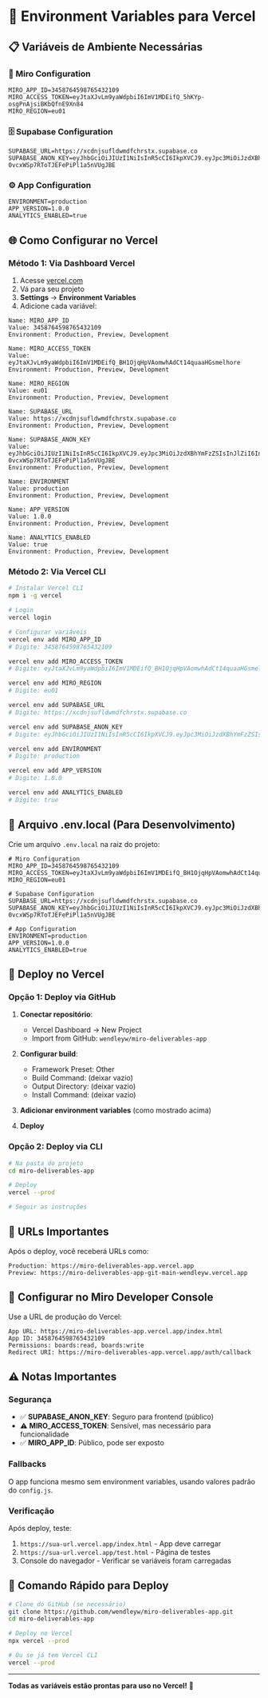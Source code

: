 # 🚀 Environment Variables para Vercel

## 📋 Variáveis de Ambiente Necessárias

### 🔧 Miro Configuration
```
MIRO_APP_ID=3458764598765432109
MIRO_ACCESS_TOKEN=eyJtaXJvLm9yaWdpbiI6ImV1MDEifQ_5hKYp-osgPnAjsiBKbQfnE9Xn84
MIRO_REGION=eu01
```

### 🗄️ Supabase Configuration
```
SUPABASE_URL=https://xcdnjsufldwmdfchrstx.supabase.co
SUPABASE_ANON_KEY=eyJhbGciOiJIUzI1NiIsInR5cCI6IkpXVCJ9.eyJpc3MiOiJzdXBhYmFzZSIsInJlZiI6InhjZG5qc3VmbGR3bWRmY2hyc3R4Iiwicm9sZSI6ImFub24iLCJpYXQiOjE3NjE4NzIxNDMsImV4cCI6MjA3NzQ0ODE0M30.2mJPuhQehNSs-0vcxWSp7RToTJEFePiPl1a5nVUgJBE
```

### ⚙️ App Configuration
```
ENVIRONMENT=production
APP_VERSION=1.0.0
ANALYTICS_ENABLED=true
```

## 🌐 Como Configurar no Vercel

### Método 1: Via Dashboard Vercel
1. Acesse [vercel.com](https://vercel.com)
2. Vá para seu projeto
3. **Settings** → **Environment Variables**
4. Adicione cada variável:

```
Name: MIRO_APP_ID
Value: 3458764598765432109
Environment: Production, Preview, Development

Name: MIRO_ACCESS_TOKEN
Value: eyJtaXJvLm9yaWdpbiI6ImV1MDEifQ_BH1OjqHpVAomwhAdCt14quaaHGsmelhore
Environment: Production, Preview, Development

Name: MIRO_REGION
Value: eu01
Environment: Production, Preview, Development

Name: SUPABASE_URL
Value: https://xcdnjsufldwmdfchrstx.supabase.co
Environment: Production, Preview, Development

Name: SUPABASE_ANON_KEY
Value: eyJhbGciOiJIUzI1NiIsInR5cCI6IkpXVCJ9.eyJpc3MiOiJzdXBhYmFzZSIsInJlZiI6InhjZG5qc3VmbGR3bWRmY2hyc3R4Iiwicm9sZSI6ImFub24iLCJpYXQiOjE3NjE4NzIxNDMsImV4cCI6MjA3NzQ0ODE0M30.2mJPuhQehNSs-0vcxWSp7RToTJEFePiPl1a5nVUgJBE
Environment: Production, Preview, Development

Name: ENVIRONMENT
Value: production
Environment: Production, Preview, Development

Name: APP_VERSION
Value: 1.0.0
Environment: Production, Preview, Development

Name: ANALYTICS_ENABLED
Value: true
Environment: Production, Preview, Development
```

### Método 2: Via Vercel CLI
```bash
# Instalar Vercel CLI
npm i -g vercel

# Login
vercel login

# Configurar variáveis
vercel env add MIRO_APP_ID
# Digite: 3458764598765432109

vercel env add MIRO_ACCESS_TOKEN
# Digite: eyJtaXJvLm9yaWdpbiI6ImV1MDEifQ_BH1OjqHpVAomwhAdCt14quaaHGsmelhore

vercel env add MIRO_REGION
# Digite: eu01

vercel env add SUPABASE_URL
# Digite: https://xcdnjsufldwmdfchrstx.supabase.co

vercel env add SUPABASE_ANON_KEY
# Digite: eyJhbGciOiJIUzI1NiIsInR5cCI6IkpXVCJ9.eyJpc3MiOiJzdXBhYmFzZSIsInJlZiI6InhjZG5qc3VmbGR3bWRmY2hyc3R4Iiwicm9sZSI6ImFub24iLCJpYXQiOjE3NjE4NzIxNDMsImV4cCI6MjA3NzQ0ODE0M30.2mJPuhQehNSs-0vcxWSp7RToTJEFePiPl1a5nVUgJBE

vercel env add ENVIRONMENT
# Digite: production

vercel env add APP_VERSION
# Digite: 1.0.0

vercel env add ANALYTICS_ENABLED
# Digite: true
```

## 📄 Arquivo .env.local (Para Desenvolvimento)

Crie um arquivo `.env.local` na raiz do projeto:

```env
# Miro Configuration
MIRO_APP_ID=3458764598765432109
MIRO_ACCESS_TOKEN=eyJtaXJvLm9yaWdpbiI6ImV1MDEifQ_BH1OjqHpVAomwhAdCt14quaaHGsmelhore
MIRO_REGION=eu01

# Supabase Configuration
SUPABASE_URL=https://xcdnjsufldwmdfchrstx.supabase.co
SUPABASE_ANON_KEY=eyJhbGciOiJIUzI1NiIsInR5cCI6IkpXVCJ9.eyJpc3MiOiJzdXBhYmFzZSIsInJlZiI6InhjZG5qc3VmbGR3bWRmY2hyc3R4Iiwicm9sZSI6ImFub24iLCJpYXQiOjE3NjE4NzIxNDMsImV4cCI6MjA3NzQ0ODE0M30.2mJPuhQehNSs-0vcxWSp7RToTJEFePiPl1a5nVUgJBE

# App Configuration
ENVIRONMENT=production
APP_VERSION=1.0.0
ANALYTICS_ENABLED=true
```

## 🔧 Deploy no Vercel

### Opção 1: Deploy via GitHub
1. **Conectar repositório**:
   - Vercel Dashboard → New Project
   - Import from GitHub: `wendleyw/miro-deliverables-app`

2. **Configurar build**:
   - Framework Preset: Other
   - Build Command: (deixar vazio)
   - Output Directory: (deixar vazio)
   - Install Command: (deixar vazio)

3. **Adicionar environment variables** (como mostrado acima)

4. **Deploy**

### Opção 2: Deploy via CLI
```bash
# Na pasta do projeto
cd miro-deliverables-app

# Deploy
vercel --prod

# Seguir as instruções
```

## 🎯 URLs Importantes

Após o deploy, você receberá URLs como:
```
Production: https://miro-deliverables-app.vercel.app
Preview: https://miro-deliverables-app-git-main-wendleyw.vercel.app
```

## 🔗 Configurar no Miro Developer Console

Use a URL de produção do Vercel:
```
App URL: https://miro-deliverables-app.vercel.app/index.html
App ID: 3458764598765432109
Permissions: boards:read, boards:write
Redirect URI: https://miro-deliverables-app.vercel.app/auth/callback
```

## ⚠️ Notas Importantes

### Segurança
- ✅ **SUPABASE_ANON_KEY**: Seguro para frontend (público)
- ⚠️ **MIRO_ACCESS_TOKEN**: Sensível, mas necessário para funcionalidade
- ✅ **MIRO_APP_ID**: Público, pode ser exposto

### Fallbacks
O app funciona mesmo sem environment variables, usando valores padrão do `config.js`.

### Verificação
Após deploy, teste:
1. `https://sua-url.vercel.app/index.html` - App deve carregar
2. `https://sua-url.vercel.app/test.html` - Página de testes
3. Console do navegador - Verificar se variáveis foram carregadas

## 🚀 Comando Rápido para Deploy

```bash
# Clone do GitHub (se necessário)
git clone https://github.com/wendleyw/miro-deliverables-app.git
cd miro-deliverables-app

# Deploy no Vercel
npx vercel --prod

# Ou se já tem Vercel CLI
vercel --prod
```

---

**Todas as variáveis estão prontas para uso no Vercel!** 🎉